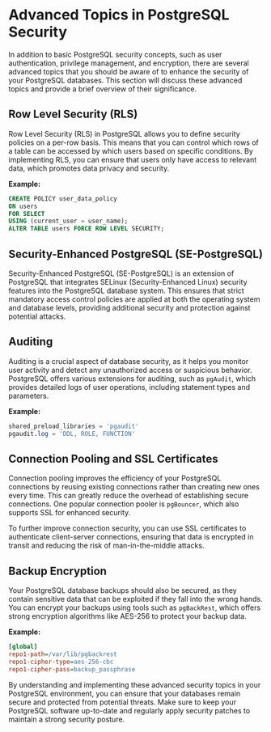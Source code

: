 # Advanced Topics in PostgreSQL Security

In addition to basic PostgreSQL security concepts, such as user authentication, privilege management, and encryption, there are several advanced topics that you should be aware of to enhance the security of your PostgreSQL databases. This section will discuss these advanced topics and provide a brief overview of their significance.

## Row Level Security (RLS)

Row Level Security (RLS) in PostgreSQL allows you to define security policies on a per-row basis. This means that you can control which rows of a table can be accessed by which users based on specific conditions. By implementing RLS, you can ensure that users only have access to relevant data, which promotes data privacy and security.

**Example:**

```sql
CREATE POLICY user_data_policy
ON users
FOR SELECT
USING (current_user = user_name);
ALTER TABLE users FORCE ROW LEVEL SECURITY;
```

## Security-Enhanced PostgreSQL (SE-PostgreSQL)

Security-Enhanced PostgreSQL (SE-PostgreSQL) is an extension of PostgreSQL that integrates SELinux (Security-Enhanced Linux) security features into the PostgreSQL database system. This ensures that strict mandatory access control policies are applied at both the operating system and database levels, providing additional security and protection against potential attacks.

## Auditing

Auditing is a crucial aspect of database security, as it helps you monitor user activity and detect any unauthorized access or suspicious behavior. PostgreSQL offers various extensions for auditing, such as `pgAudit`, which provides detailed logs of user operations, including statement types and parameters.

**Example:**

```sql
shared_preload_libraries = 'pgaudit'
pgaudit.log = 'DDL, ROLE, FUNCTION'
```

## Connection Pooling and SSL Certificates

Connection pooling improves the efficiency of your PostgreSQL connections by reusing existing connections rather than creating new ones every time. This can greatly reduce the overhead of establishing secure connections. One popular connection pooler is `pgBouncer`, which also supports SSL for enhanced security.

To further improve connection security, you can use SSL certificates to authenticate client-server connections, ensuring that data is encrypted in transit and reducing the risk of man-in-the-middle attacks.

## Backup Encryption

Your PostgreSQL database backups should also be secured, as they contain sensitive data that can be exploited if they fall into the wrong hands. You can encrypt your backups using tools such as `pgBackRest`, which offers strong encryption algorithms like AES-256 to protect your backup data.

**Example:**

```ini
[global]
repo1-path=/var/lib/pgbackrest
repo1-cipher-type=aes-256-cbc
repo1-cipher-pass=backup_passphrase
```

By understanding and implementing these advanced security topics in your PostgreSQL environment, you can ensure that your databases remain secure and protected from potential threats. Make sure to keep your PostgreSQL software up-to-date and regularly apply security patches to maintain a strong security posture.